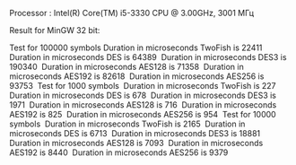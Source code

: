 Processor : Intel(R) Core(TM) i5-3330 CPU @ 3.00GHz, 3001 МГц

Result for MinGW 32 bit: 

Test for 100000 symbols
Duration in microseconds TwoFish is 22411
Duration in microseconds DES is 64389&nbsp;
Duration in microseconds DES3 is 190340&nbsp;
Duration in microseconds AES128 is 71358&nbsp;
Duration in microseconds AES192 is 82618&nbsp;
Duration in microseconds AES256 is 93753&nbsp;
Test for 1000 symbols&nbsp;
Duration in microseconds TwoFish is 227&nbsp;
Duration in microseconds DES is 678&nbsp;
Duration in microseconds DES3 is 1971&nbsp;
Duration in microseconds AES128 is 716&nbsp;
Duration in microseconds AES192 is 825&nbsp;
Duration in microseconds AES256 is 954&nbsp;
Test for 10000 symbols&nbsp;
Duration in microseconds TwoFish is 2165&nbsp;
Duration in microseconds DES is 6713&nbsp;
Duration in microseconds DES3 is 18881&nbsp;
Duration in microseconds AES128 is 7093&nbsp;
Duration in microseconds AES192 is 8440&nbsp;
Duration in microseconds AES256 is 9379

